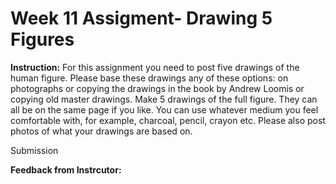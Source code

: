 # Week 11 Assigment- Drawing 5 Figures
**Instruction:** For this assignment you need to post five drawings of the human figure. Please base these drawings any of these options: on photographs or copying the drawings in the book by Andrew Loomis or copying old master drawings.
Make 5 drawings of the full figure.  They can all be on the same page if you like.  You can use whatever medium you feel comfortable with, for example, charcoal, pencil, crayon etc. Please also post photos of what your drawings are based on.


Submission

**Feedback from Instrcutor:**
